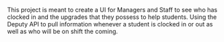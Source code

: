 This project is meant to create a UI for Managers and Staff to see who has clocked in and the upgrades that they possess to help students. Using the Deputy API to pull information whenever a student is clocked in or out as well as who will be on shift the coming.